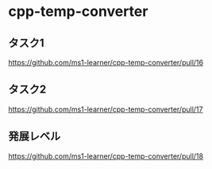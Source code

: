 # cpp-temp-converter

## タスク1
https://github.com/ms1-learner/cpp-temp-converter/pull/16

## タスク2
https://github.com/ms1-learner/cpp-temp-converter/pull/17

## 発展レベル
https://github.com/ms1-learner/cpp-temp-converter/pull/18